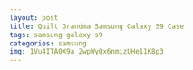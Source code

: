 ```yaml
---
layout: post
title: Quilt Grandma Samsung Galaxy S9 Case
tags: samsung galaxy s9
categories: samsung
img: 1Vu4ITA0X9a_2wpWyQx6nmizUHe11K8p3
---
```

